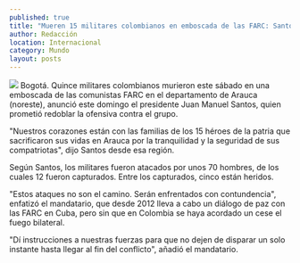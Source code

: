 ```yaml
---
published: true
title: "Mueren 15 militares colombianos en emboscada de las FARC: Santos"
author: Redacción
location: Internacional
category: Mundo
layout: posts
---
```


![](http://i.imgur.com/8chIFQgm.jpg)
Bogotá. Quince militares colombianos murieron este sábado en una emboscada de las comunistas FARC en el departamento de Arauca (noreste), anunció este domingo el presidente Juan Manuel Santos, quien prometió redoblar la ofensiva contra el grupo.

"Nuestros corazones están con las familias de los 15 héroes de la patria que sacrificaron sus vidas en Arauca por la tranquilidad y la seguridad de sus compatriotas", dijo Santos desde esa región.

Según Santos, los militares fueron atacados por unos 70 hombres, de los cuales 12 fueron capturados. Entre los capturados, cinco están heridos.

"Estos ataques no son el camino. Serán enfrentados con contundencia", enfatizó el mandatario, que desde 2012 lleva a cabo un diálogo de paz con las FARC en Cuba, pero sin que en Colombia se haya acordado un cese el fuego bilateral.

"Dí instrucciones a nuestras fuerzas para que no dejen de disparar un solo instante hasta llegar al fin del conflicto", añadió el mandatario.
